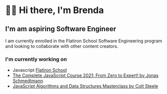 # 👋🏻 Hi there, I'm Brenda

## I'm am aspiring Software Engineer

I am currently enrolled in the Flatiron School Software Engineering program and looking to collaborate with other content creators.

### I'm currently working on

- Javascript [Flatiron School](https://flatironschool.com)
- [The Complete JavaScript Course 2021: From Zero to Expert! by Jonas Schmedtmann](https://www.udemy.com/share/101WeYAEYbdl5VQngD/)
- [JavaScript Algorithms and Data Structures Masterclass by Colt Steele](https://www.udemy.com/course/js-algorithms-and-data-structures-masterclass/)
